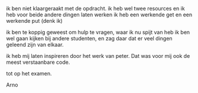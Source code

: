 ik ben niet klaargeraakt met de opdracht.
ik heb wel twee resources en ik heb voor beide andere dingen laten werken
ik heb een werkende get en een werkende put (denk ik)

ik ben te koppig geweest om hulp te vragen, waar ik nu spijt van heb
ik ben wel gaan kijken bij andere studenten, en zag daar dat er veel dingen
geleend zijn van elkaar.

ik heb mij laten inspireren door het werk van peter.
Dat was voor mij ook de meest verstaanbare code.

tot op het examen.

Arno